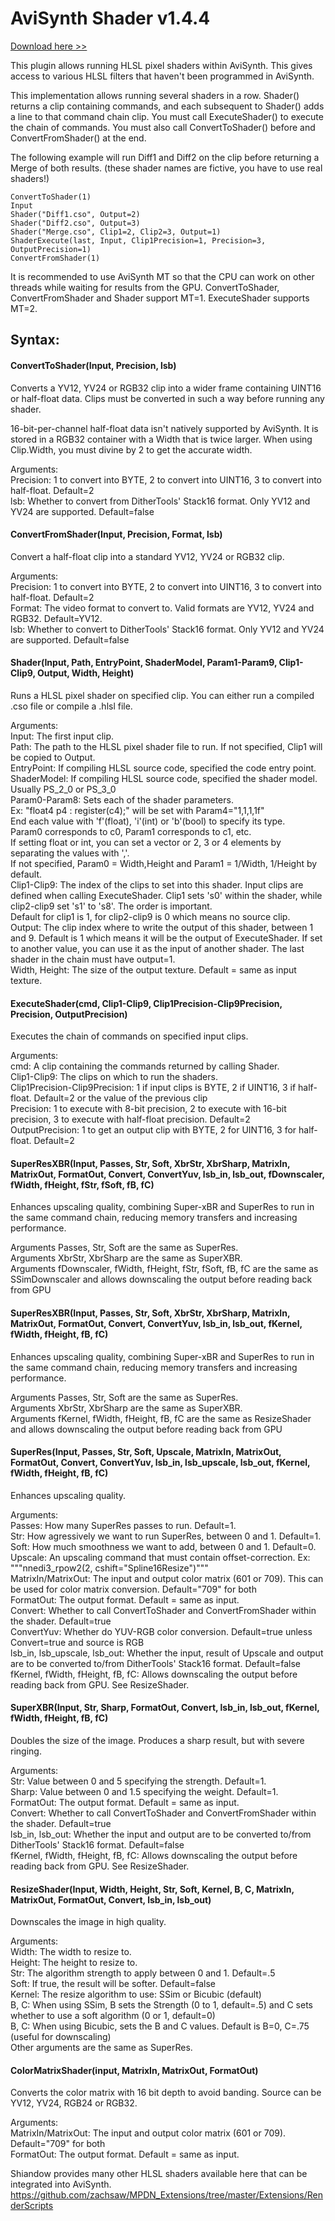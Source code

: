 # AviSynth Shader v1.4.4

<a href="https://github.com/mysteryx93/AviSynthShader/releases">Download here >></a>

This plugin allows running HLSL pixel shaders within AviSynth. This gives access to various HLSL filters that haven't been programmed in AviSynth.

This implementation allows running several shaders in a row. Shader() returns a clip containing commands, and each subsequent to Shader() adds a line to that command chain clip. You must call ExecuteShader() to execute the chain of commands. You must also call ConvertToShader() before and ConvertFromShader() at the end.

The following example will run Diff1 and Diff2 on the clip before returning a Merge of both results. (these shader names are fictive, you have to use real shaders!)

    ConvertToShader(1)
    Input
    Shader("Diff1.cso", Output=2)
    Shader("Diff2.cso", Output=3)
    Shader("Merge.cso", Clip1=2, Clip2=3, Output=1)
    ShaderExecute(last, Input, Clip1Precision=1, Precision=3, OutputPrecision=1)
    ConvertFromShader(1)

It is recommended to use AviSynth MT so that the CPU can work on other threads while waiting for results from the GPU.
ConvertToShader, ConvertFromShader and Shader support MT=1. ExecuteShader supports MT=2.

## Syntax:

#### ConvertToShader(Input, Precision, lsb)
Converts a YV12, YV24 or RGB32 clip into a wider frame containing UINT16 or half-float data. Clips must be converted in such a way before running any shader.

16-bit-per-channel half-float data isn't natively supported by AviSynth. It is stored in a RGB32 container with a Width that is twice larger. When using Clip.Width, you must divine by 2 to get the accurate width.

Arguments:  
Precision: 1 to convert into BYTE, 2 to convert into UINT16, 3 to convert into half-float. Default=2  
lsb: Whether to convert from DitherTools' Stack16 format. Only YV12 and YV24 are supported. Default=false

#### ConvertFromShader(Input, Precision, Format, lsb)
Convert a half-float clip into a standard YV12, YV24 or RGB32 clip.

Arguments:  
Precision: 1 to convert into BYTE, 2 to convert into UINT16, 3 to convert into half-float. Default=2  
Format: The video format to convert to. Valid formats are YV12, YV24 and RGB32. Default=YV12.  
lsb: Whether to convert to DitherTools' Stack16 format. Only YV12 and YV24 are supported. Default=false

#### Shader(Input, Path, EntryPoint, ShaderModel, Param1-Param9, Clip1-Clip9, Output, Width, Height)
Runs a HLSL pixel shader on specified clip. You can either run a compiled .cso file or compile a .hlsl file.

Arguments:  
Input: The first input clip.  
Path: The path to the HLSL pixel shader file to run. If not specified, Clip1 will be copied to Output.  
EntryPoint: If compiling HLSL source code, specified the code entry point.  
ShaderModel: If compiling HLSL source code, specified the shader model. Usually PS_2_0 or PS_3_0  
Param0-Param8: Sets each of the shader parameters.  
Ex: "float4 p4 : register(c4);" will be set with Param4="1,1,1,1f"  
End each value with 'f'(float), 'i'(int) or 'b'(bool) to specify its type.  
Param0 corresponds to c0, Param1 corresponds to c1, etc.  
If setting float or int, you can set a vector or 2, 3 or 4 elements by separating the values with ','.  
If not specified, Param0 = Width,Height and Param1 = 1/Width, 1/Height by default.  
Clip1-Clip9: The index of the clips to set into this shader. Input clips are defined when calling ExecuteShader. Clip1 sets 's0' within the shader, while clip2-clip9 set 's1' to 's8'. The order is important.  
Default for clip1 is 1, for clip2-clip9 is 0 which means no source clip.  
Output: The clip index where to write the output of this shader, between 1 and 9. Default is 1 which means it will be the output of ExecuteShader. If set to another value, you can use it as the input of another shader. The last shader in the chain must have output=1.  
Width, Height: The size of the output texture. Default = same as input texture.  

#### ExecuteShader(cmd, Clip1-Clip9, Clip1Precision-Clip9Precision, Precision, OutputPrecision)
Executes the chain of commands on specified input clips.

Arguments:  
cmd: A clip containing the commands returned by calling Shader.  
Clip1-Clip9: The clips on which to run the shaders.  
Clip1Precision-Clip9Precision: 1 if input clips is BYTE, 2 if UINT16, 3 if half-float. Default=2 or the value of the previous clip  
Precision: 1 to execute with 8-bit precision, 2 to execute with 16-bit precision, 3 to execute with half-float precision. Default=2  
OutputPrecision: 1 to get an output clip with BYTE, 2 for UINT16, 3 for half-float. Default=2  


#### SuperResXBR(Input, Passes, Str, Soft, XbrStr, XbrSharp, MatrixIn, MatrixOut, FormatOut, Convert, ConvertYuv, lsb_in, lsb_out, fDownscaler, fWidth, fHeight, fStr, fSoft, fB, fC)
Enhances upscaling quality, combining Super-xBR and SuperRes to run in the same command chain, reducing memory transfers and increasing performance.

Arguments Passes, Str, Soft are the same as SuperRes.  
Arguments XbrStr, XbrSharp are the same as SuperXBR.  
Arguments fDownscaler, fWidth, fHeight, fStr, fSoft, fB, fC are the same as SSimDownscaler and allows downscaling the output before reading back from GPU


#### SuperResXBR(Input, Passes, Str, Soft, XbrStr, XbrSharp, MatrixIn, MatrixOut, FormatOut, Convert, ConvertYuv, lsb_in, lsb_out, fKernel, fWidth, fHeight, fB, fC)
Enhances upscaling quality, combining Super-xBR and SuperRes to run in the same command chain, reducing memory transfers and increasing performance.

Arguments Passes, Str, Soft are the same as SuperRes.  
Arguments XbrStr, XbrSharp are the same as SuperXBR.  
Arguments fKernel, fWidth, fHeight, fB, fC are the same as ResizeShader and allows downscaling the output before reading back from GPU


#### SuperRes(Input, Passes, Str, Soft, Upscale, MatrixIn, MatrixOut, FormatOut, Convert, ConvertYuv, lsb_in, lsb_upscale, lsb_out, fKernel, fWidth, fHeight, fB, fC)
Enhances upscaling quality.

Arguments:  
Passes: How many SuperRes passes to run. Default=1.  
Str: How agressively we want to run SuperRes, between 0 and 1. Default=1.  
Soft: How much smoothness we want to add, between 0 and 1. Default=0.  
Upscale: An upscaling command that must contain offset-correction. Ex: """nnedi3_rpow2(2, cshift="Spline16Resize")"""  
MatrixIn/MatrixOut: The input and output color matrix (601 or 709). This can be used for color matrix conversion. Default="709" for both  
FormatOut: The output format. Default = same as input.  
Convert: Whether to call ConvertToShader and ConvertFromShader within the shader. Default=true  
ConvertYuv: Whether do YUV-RGB color conversion. Default=true unless Convert=true and source is RGB  
lsb_in, lsb_upscale, lsb_out: Whether the input, result of Upscale and output are to be converted to/from DitherTools' Stack16 format. Default=false  
fKernel, fWidth, fHeight, fB, fC: Allows downscaling the output before reading back from GPU. See ResizeShader.


#### SuperXBR(Input, Str, Sharp, FormatOut, Convert, lsb_in, lsb_out, fKernel, fWidth, fHeight, fB, fC)
Doubles the size of the image. Produces a sharp result, but with severe ringing.

Arguments:  
Str: Value between 0 and 5 specifying the strength. Default=1.  
Sharp: Value between 0 and 1.5 specifying the weight. Default=1.  
FormatOut: The output format. Default = same as input.  
Convert: Whether to call ConvertToShader and ConvertFromShader within the shader. Default=true  
lsb_in, lsb_out: Whether the input and output are to be converted to/from DitherTools' Stack16 format. Default=false  
fKernel, fWidth, fHeight, fB, fC: Allows downscaling the output before reading back from GPU. See ResizeShader.


#### ResizeShader(Input, Width, Height, Str, Soft, Kernel, B, C, MatrixIn, MatrixOut, FormatOut, Convert, lsb_in, lsb_out)
Downscales the image in high quality.

Arguments:  
Width: The width to resize to.  
Height: The height to resize to.  
Str: The algorithm strength to apply between 0 and 1. Default=.5  
Soft: If true, the result will be softer. Default=false  
Kernel: The resize algorithm to use: SSim or Bicubic (default)  
B, C: When using SSim, B sets the Strength (0 to 1, default=.5) and C sets whether to use a soft algorithm (0 or 1, default=0)  
B, C: When using Bicubic, sets the B and C values. Default is B=0, C=.75 (useful for downscaling)  
Other arguments are the same as SuperRes.  


#### ColorMatrixShader(input, MatrixIn, MatrixOut, FormatOut)
Converts the color matrix with 16 bit depth to avoid banding. Source can be YV12, YV24, RGB24 or RGB32.

Arguments:  
MatrixIn/MatrixOut: The input and output color matrix (601 or 709). Default="709" for both  
FormatOut: The output format. Default = same as input.  


Shiandow provides many other HLSL shaders available here that can be integrated into AviSynth.  
https://github.com/zachsaw/MPDN_Extensions/tree/master/Extensions/RenderScripts
